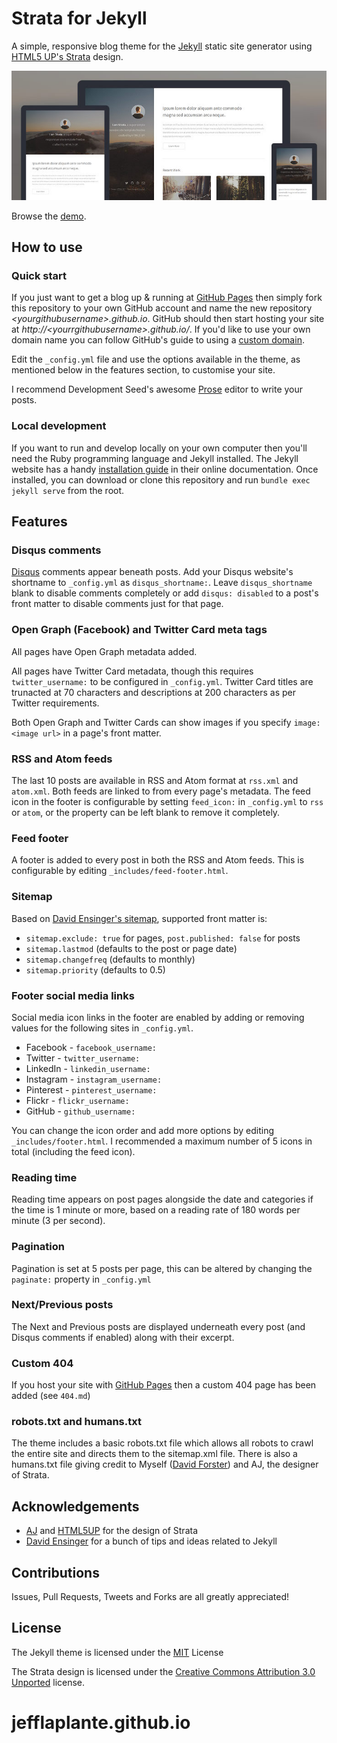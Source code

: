 # Strata for Jekyll

A simple, responsive blog theme for the [Jekyll](http://jekyllrb.com) static site generator using [HTML5 UP's Strata](http://html5up.net/strata) design.

![preview](preview.jpg)

Browse the [demo](http://davidforster.com/strata-jekyll/).

## How to use

### Quick start

If you just want to get a blog up & running at [GitHub Pages](https://pages.github.com) then simply fork this repository to your own GitHub account and name the new repository *\<yourgithubusername\>.github.io*. GitHub should then start hosting your site at *http://\<yourrgithubusername\>.github.io/*. If you'd like to use your own domain name you can follow GitHub's guide to using a [custom domain](https://help.github.com/articles/using-a-custom-domain-with-github-pages/).

Edit the `_config.yml` file and use the options available in the theme, as mentioned below in the features section, to customise your site.

I recommend Development Seed's awesome [Prose](http://prose.io) editor to write your posts.

### Local development

If you want to run and develop locally on your own computer then you'll need the Ruby programming language and Jekyll installed. The Jekyll website has a handy [installation guide](http://jekyllrb.com/docs/installation/) in their online documentation. Once installed, you can download or clone this repository and run `bundle exec jekyll serve` from the root.

## Features

### Disqus comments

[Disqus](https://disqus.com) comments appear beneath posts. Add your Disqus website's shortname to `_config.yml` as `disqus_shortname:`. Leave `disqus_shortname` blank to disable comments completely or add `disqus: disabled` to a post's front matter to disable comments just for that page.

### Open Graph (Facebook) and Twitter Card meta tags

All pages have Open Graph metadata added.

All pages have Twitter Card metadata, though this requires `twitter_username:` to be configured in `_config.yml`. Twitter Card titles are trunacted at 70 characters and descriptions at 200 characters as per Twitter requirements.

Both Open Graph and Twitter Cards can show images if you specify `image: <image url>` in a page's front matter.

### RSS and Atom feeds

The last 10 posts are available in RSS and Atom format at `rss.xml` and `atom.xml`. Both feeds are linked to from every page's metadata. The feed icon in the footer is configurable by setting `feed_icon:` in `_config.yml` to `rss` or `atom`, or the property can be left blank to remove it completely.

### Feed footer

A footer is added to every post in both the RSS and Atom feeds. This is configurable by editing `_includes/feed-footer.html`.

### Sitemap

Based on [David Ensinger's sitemap](http://davidensinger.com/2013/11/building-a-better-sitemap-xml-with-jekyll/), supported front matter is:

- `sitemap.exclude: true` for pages, `post.published: false` for posts
- `sitemap.lastmod` (defaults to the post or page date)
- `sitemap.changefreq` (defaults to monthly)
- `sitemap.priority` (defaults to 0.5)

### Footer social media links

Social media icon links in the footer are enabled by adding or removing values for the following sites in `_config.yml`.

- Facebook - `facebook_username:`
- Twitter - `twitter_username:`
- LinkedIn - `linkedin_username:`
- Instagram - `instagram_username:`
- Pinterest - `pinterest_username:`
- Flickr - `flickr_username:`
- GitHub - `github_username:`

You can change the icon order and add more options by editing `_includes/footer.html`. I recommended a maximum number of 5 icons in total (including the feed icon).

### Reading time

Reading time appears on post pages alongside the date and categories if the time is 1 minute or more, based on a reading rate of 180 words per minute (3 per second).

### Pagination

Pagination is set at 5 posts per page, this can be altered by changing the `paginate:` property in `_config.yml`

### Next/Previous posts

The Next and Previous posts are displayed underneath every post (and Disqus comments if enabled) along with their excerpt.

### Custom 404

If you host your site with [GitHub Pages](https://pages.github.com) then a custom 404 page has been added (see `404.md`)

### robots.txt and humans.txt

The theme includes a basic robots.txt file which allows all robots to crawl the entire site and directs them to the sitemap.xml file. There is also a humans.txt file giving credit to Myself ([David Forster](http://davidforster.com)) and AJ, the designer of Strata.

## Acknowledgements

- [AJ](https://twitter.com/n33co) and [HTML5UP](http://html5up.net) for the design of Strata
- [David Ensinger](http://davidensinger.com) for a bunch of tips and ideas related to Jekyll

## Contributions

Issues, Pull Requests, Tweets and Forks are all greatly appreciated!

## License

The Jekyll theme is licensed under the [MIT](http://choosealicense.com/licenses/mit/) License

The Strata design is licensed under the [Creative Commons Attribution 3.0 Unported](http://creativecommons.org/licenses/by/3.0/) license.
# jefflaplante.github.io
